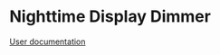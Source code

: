 # Nighttime Display Dimmer

[User documentation](https://oookoook.github.io/NighttimeDisplayDimmer/)